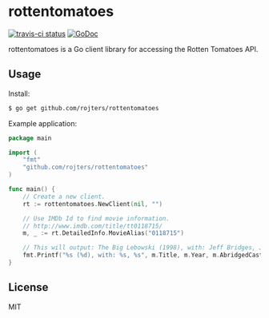 # rottentomatoes

[![travis-ci status](https://api.travis-ci.org/rojters/rottentomatoes.png)](https://travis-ci.org/rojters/rottentomatoes) [![GoDoc](https://godoc.org/github.com/rojters/rottentomatoes?status.png)](https://godoc.org/github.com/rojters/rottentomatoes) 

rottentomatoes is a Go client library for accessing the Rotten Tomatoes API.

## Usage

Install: 

```bash
$ go get github.com/rojters/rottentomatoes
```

Example application:

```go
package main

import (
	"fmt"
	"github.com/rojters/rottentomatoes"
)

func main() {
	// Create a new client.
	rt := rottentomatoes.NewClient(nil, "")

	// Use IMDb Id to find movie information.
	// http://www.imdb.com/title/tt0118715/
	m, _ := rt.DetailedInfo.MovieAlias("0118715")

	// This will output: The Big Lebowski (1998), with: Jeff Bridges, John Goodman
	fmt.Printf("%s (%d), with: %s, %s", m.Title, m.Year, m.AbridgedCast[0].Name, m.AbridgedCast[1].Name)
}
```

## License

MIT
